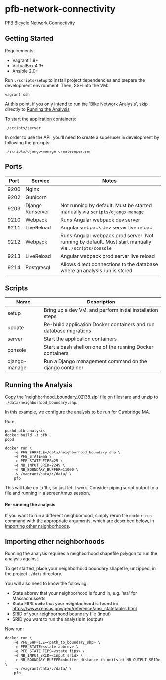 # pfb-network-connectivity

PFB Bicycle Network Connectivity

## Getting Started

Requirements:
- Vagrant 1.8+
- VirtualBox 4.3+
- Ansible 2.0+

Run `./scripts/setup` to install project dependencies and prepare the development environment. Then, SSH into the VM:
```
vagrant ssh
```

At this point, if you only intend to run the 'Bike Network Analysis', skip directly to [Running the Analysis](#running-the-analysis)

To start the application containers:
```
./scripts/server
```

In order to use the API, you'll need to create a superuser in development by following the prompts:
```
./scripts/django-manage createsuperuser
```

## Ports

| Port | Service | Notes |
| ---- | ------- | ----- |
| 9200 | Nginx ||
| 9202 | Gunicorn ||
| 9203 | Django Runserver | Not running by default. Must be started manually via `scripts/django-manage` |
| 9210 | Webpack | Runs Angular webpack dev server |
| 9211 | LiveReload | Angular webpack dev server live reload |
| 9212 | Webpack | Runs Angular webpack prod server. Not running by default. Must start manually via `./scripts/console` |
| 9213 | LiveReload | Angular webpack prod server live reload |
| 9214 | Postgresql | Allows direct connections to the database where an analysis run is stored |


## Scripts

| Name | Description |
| ---- | ----------- |
| setup | Bring up a dev VM, and perform initial installation steps |
| update | Re-build application Docker containers and run database migrations |
| server | Start the application containers |
| console | Start a bash shell on one of the running Docker containers |
| django-manage | Run a Django management command on the django container |


## Running the Analysis

Copy the 'neighborhood_boundary_02138.zip' file on fileshare and unzip to `./data/neighborhood_boundary.shp`.

In this example, we configure the analysis to be run for Cambridge MA.

Run:
```
pushd pfb-analysis
docker build -t pfb .
popd

docker run \
    -e PFB_SHPFILE=/data/neighborhood_boundary.shp \
    -e PFB_STATE=ma \
    -e PFB_STATE_FIPS=25 \
    -e NB_INPUT_SRID=2249 \
    -e NB_BOUNDARY_BUFFER=11000 \
    -v /vagrant/data/:/data/ \
    pfb
```

This will take up to 1hr, so just let it work. Consider piping script output to a file and running in
a screen/tmux session.

#### Re-running the analysis

If you want to run a different neighborhood, simply rerun the `docker run` command with the
appropriate arguments, which are described below, in [Importing other neighborhoods](#importing-other-neighborhoods).


## Importing other neighborhoods

Running the analysis requires a neighborhood shapefile polygon to run the analysis against.

To get started, place your neighborhood boundary shapefile, unzipped, in the project `./data` directory.

You will also need to know the following:
- State abbrev that your neighborhood is found in, e.g. 'ma' for Massachussetts
- State FIPS code that your neighborhood is found in: https://www.census.gov/geo/reference/ansi_statetables.html
- SRID of your neighborhood boundary file (input)
- SRID you want to run the analysis in (output)

Now run:
```
docker run \
    -e PFB_SHPFILE=<path_to_boundary_shp> \
    -e PFB_STATE=<state abbrev> \
    -e PFB_STATE_FIPS=<state fips> \
    -e NB_INPUT_SRID=<input srid> \
    -e NB_BOUNDARY_BUFFER=<buffer distance in units of NB_OUTPUT_SRID> \
    -v /vagrant/data/:/data/ \
    pfb
```
